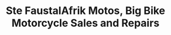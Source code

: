 ---
title: "Ste FaustalAfrik Motos, Big Bike Motorcycle Sales and Repairs"
url: /cotonou/ste-faustalafrik-motos-big-bike-motorcycle-sales-and-repairs/
shop: moto
---